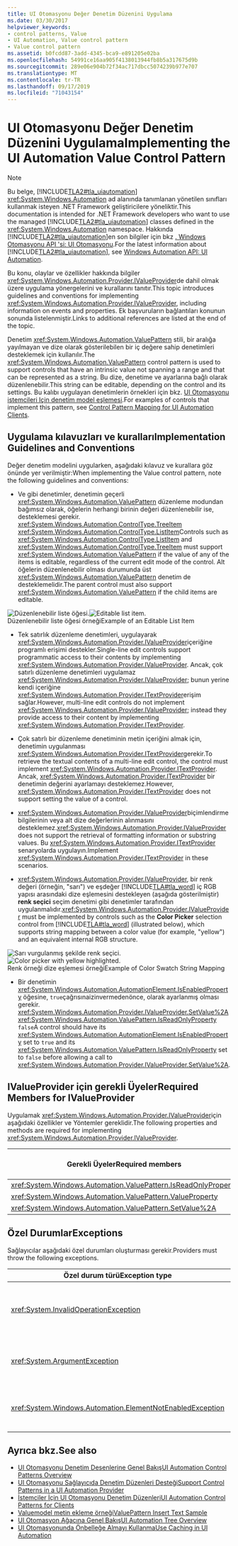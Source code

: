 ```yaml
---
title: UI Otomasyonu Değer Denetim Düzenini Uygulama
ms.date: 03/30/2017
helpviewer_keywords:
- control patterns, Value
- UI Automation, Value control pattern
- Value control pattern
ms.assetid: b0fcdd87-3add-4345-bca9-e891205e02ba
ms.openlocfilehash: 54991ce16aa905f4138013944fb8b5a317675d9b
ms.sourcegitcommit: 289e06e904b72f34ac717dbcc5074239b977e707
ms.translationtype: MT
ms.contentlocale: tr-TR
ms.lasthandoff: 09/17/2019
ms.locfileid: "71043154"
---
```

# <a name="implementing-the-ui-automation-value-control-pattern"></a><span data-ttu-id="5ee16-102">UI Otomasyonu Değer Denetim Düzenini Uygulama</span><span class="sxs-lookup"><span data-stu-id="5ee16-102">Implementing the UI Automation Value Control Pattern</span></span>
> [!NOTE]
> <span data-ttu-id="5ee16-103">Bu belge, [!INCLUDE[TLA2#tla_uiautomation](../../../includes/tla2sharptla-uiautomation-md.md)] <xref:System.Windows.Automation> ad alanında tanımlanan yönetilen sınıfları kullanmak isteyen .NET Framework geliştiricilere yöneliktir.</span><span class="sxs-lookup"><span data-stu-id="5ee16-103">This documentation is intended for .NET Framework developers who want to use the managed [!INCLUDE[TLA2#tla_uiautomation](../../../includes/tla2sharptla-uiautomation-md.md)] classes defined in the <xref:System.Windows.Automation> namespace.</span></span> <span data-ttu-id="5ee16-104">Hakkında [!INCLUDE[TLA2#tla_uiautomation](../../../includes/tla2sharptla-uiautomation-md.md)]en son bilgiler için bkz [. Windows Otomasyonu API 'si: UI Otomasyonu](https://go.microsoft.com/fwlink/?LinkID=156746).</span><span class="sxs-lookup"><span data-stu-id="5ee16-104">For the latest information about [!INCLUDE[TLA2#tla_uiautomation](../../../includes/tla2sharptla-uiautomation-md.md)], see [Windows Automation API: UI Automation](https://go.microsoft.com/fwlink/?LinkID=156746).</span></span>  
  
 <span data-ttu-id="5ee16-105">Bu konu, olaylar ve özellikler hakkında bilgiler <xref:System.Windows.Automation.Provider.IValueProvider>de dahil olmak üzere uygulama yönergelerini ve kurallarını tanıtır.</span><span class="sxs-lookup"><span data-stu-id="5ee16-105">This topic introduces guidelines and conventions for implementing <xref:System.Windows.Automation.Provider.IValueProvider>, including information on events and properties.</span></span> <span data-ttu-id="5ee16-106">Ek başvuruların bağlantıları konunun sonunda listelenmiştir.</span><span class="sxs-lookup"><span data-stu-id="5ee16-106">Links to additional references are listed at the end of the topic.</span></span>  
  
 <span data-ttu-id="5ee16-107">Denetim <xref:System.Windows.Automation.ValuePattern> stili, bir aralığa yayılmayan ve dize olarak gösterilebilen bir iç değere sahip denetimleri desteklemek için kullanılır.</span><span class="sxs-lookup"><span data-stu-id="5ee16-107">The <xref:System.Windows.Automation.ValuePattern> control pattern is used to support controls that have an intrinsic value not spanning a range and that can be represented as a string.</span></span> <span data-ttu-id="5ee16-108">Bu dize, denetime ve ayarlarına bağlı olarak düzenlenebilir.</span><span class="sxs-lookup"><span data-stu-id="5ee16-108">This string can be editable, depending on the control and its settings.</span></span> <span data-ttu-id="5ee16-109">Bu kalıbı uygulayan denetimlerin örnekleri için bkz. [UI Otomasyonu istemcileri Için denetim model eşlemesi](control-pattern-mapping-for-ui-automation-clients.md).</span><span class="sxs-lookup"><span data-stu-id="5ee16-109">For examples of controls that implement this pattern, see [Control Pattern Mapping for UI Automation Clients](control-pattern-mapping-for-ui-automation-clients.md).</span></span>  
  
<a name="Implementation_Guidelines_and_Conventions"></a>   
## <a name="implementation-guidelines-and-conventions"></a><span data-ttu-id="5ee16-110">Uygulama kılavuzları ve kuralları</span><span class="sxs-lookup"><span data-stu-id="5ee16-110">Implementation Guidelines and Conventions</span></span>  
 <span data-ttu-id="5ee16-111">Değer denetim modelini uygularken, aşağıdaki kılavuz ve kurallara göz önünde yer verilmiştir:</span><span class="sxs-lookup"><span data-stu-id="5ee16-111">When implementing the Value control pattern, note the following guidelines and conventions:</span></span>  
  
- <span data-ttu-id="5ee16-112">Ve gibi denetimler, denetimin geçerli <xref:System.Windows.Automation.ValuePattern> düzenleme modundan bağımsız olarak, öğelerin herhangi birinin değeri düzenlenebilir ise, desteklemesi gerekir. <xref:System.Windows.Automation.ControlType.TreeItem> <xref:System.Windows.Automation.ControlType.ListItem></span><span class="sxs-lookup"><span data-stu-id="5ee16-112">Controls such as <xref:System.Windows.Automation.ControlType.ListItem> and <xref:System.Windows.Automation.ControlType.TreeItem> must support <xref:System.Windows.Automation.ValuePattern> if the value of any of the items is editable, regardless of the current edit mode of the control.</span></span> <span data-ttu-id="5ee16-113">Alt öğelerin düzenlenebilir olması durumunda üst <xref:System.Windows.Automation.ValuePattern> denetim de desteklemelidir.</span><span class="sxs-lookup"><span data-stu-id="5ee16-113">The parent control must also support <xref:System.Windows.Automation.ValuePattern> if the child items are editable.</span></span>  
  
 <span data-ttu-id="5ee16-114">![Düzenlenebilir liste öğesi.](./media/uia-valuepattern-editable-listitem.PNG "UIA_ValuePattern_Editable_ListItem")</span><span class="sxs-lookup"><span data-stu-id="5ee16-114">![Editable list item.](./media/uia-valuepattern-editable-listitem.PNG "UIA_ValuePattern_Editable_ListItem")</span></span>  
<span data-ttu-id="5ee16-115">Düzenlenebilir liste öğesi örneği</span><span class="sxs-lookup"><span data-stu-id="5ee16-115">Example of an Editable List Item</span></span>  
  
- <span data-ttu-id="5ee16-116">Tek satırlık düzenleme denetimleri, uygulayarak <xref:System.Windows.Automation.Provider.IValueProvider>içeriğine programlı erişimi destekler.</span><span class="sxs-lookup"><span data-stu-id="5ee16-116">Single-line edit controls support programmatic access to their contents by implementing <xref:System.Windows.Automation.Provider.IValueProvider>.</span></span> <span data-ttu-id="5ee16-117">Ancak, çok satırlı düzenleme denetimleri uygulamaz <xref:System.Windows.Automation.Provider.IValueProvider>; bunun yerine kendi içeriğine <xref:System.Windows.Automation.Provider.ITextProvider>erişim sağlar.</span><span class="sxs-lookup"><span data-stu-id="5ee16-117">However, multi-line edit controls do not implement <xref:System.Windows.Automation.Provider.IValueProvider>; instead they provide access to their content by implementing <xref:System.Windows.Automation.Provider.ITextProvider>.</span></span>  
  
- <span data-ttu-id="5ee16-118">Çok satırlı bir düzenleme denetiminin metin içeriğini almak için, denetimin uygulanması <xref:System.Windows.Automation.Provider.ITextProvider>gerekir.</span><span class="sxs-lookup"><span data-stu-id="5ee16-118">To retrieve the textual contents of a multi-line edit control, the control must implement <xref:System.Windows.Automation.Provider.ITextProvider>.</span></span> <span data-ttu-id="5ee16-119">Ancak, <xref:System.Windows.Automation.Provider.ITextProvider> bir denetimin değerini ayarlamayı desteklemez.</span><span class="sxs-lookup"><span data-stu-id="5ee16-119">However, <xref:System.Windows.Automation.Provider.ITextProvider> does not support setting the value of a control.</span></span>  
  
- <span data-ttu-id="5ee16-120"><xref:System.Windows.Automation.Provider.IValueProvider>biçimlendirme bilgilerinin veya alt dize değerlerinin alınmasını desteklemez.</span><span class="sxs-lookup"><span data-stu-id="5ee16-120"><xref:System.Windows.Automation.Provider.IValueProvider> does not support the retrieval of formatting information or substring values.</span></span> <span data-ttu-id="5ee16-121">Bu <xref:System.Windows.Automation.Provider.ITextProvider> senaryolarda uygulayın.</span><span class="sxs-lookup"><span data-stu-id="5ee16-121">Implement <xref:System.Windows.Automation.Provider.ITextProvider> in these scenarios.</span></span>  
  
- <span data-ttu-id="5ee16-122"><xref:System.Windows.Automation.Provider.IValueProvider>, bir renk değeri (örneğin, "sarı") ve eşdeğer [!INCLUDE[TLA#tla_word](../../../includes/tlasharptla-word-md.md)] iç RGB yapısı arasındaki dize eşlemesini destekleyen (aşağıda gösterilmiştir) **renk seçici** seçim denetimi gibi denetimler tarafından uygulanmalıdır.</span><span class="sxs-lookup"><span data-stu-id="5ee16-122"><xref:System.Windows.Automation.Provider.IValueProvider> must be implemented by controls such as the **Color Picker** selection control from [!INCLUDE[TLA#tla_word](../../../includes/tlasharptla-word-md.md)] (illustrated below), which supports string mapping between a color value (for example, "yellow") and an equivalent internal RGB structure.</span></span>  
  
 <span data-ttu-id="5ee16-123">![Sarı vurgulanmış şekilde renk seçici.](./media/uia-valuepattern-colorpicker.png "UIA_ValuePattern_ColorPicker")</span><span class="sxs-lookup"><span data-stu-id="5ee16-123">![Color picker with yellow highlighted.](./media/uia-valuepattern-colorpicker.png "UIA_ValuePattern_ColorPicker")</span></span>  
<span data-ttu-id="5ee16-124">Renk örneği dize eşlemesi örneği</span><span class="sxs-lookup"><span data-stu-id="5ee16-124">Example of Color Swatch String Mapping</span></span>  
  
- <span data-ttu-id="5ee16-125">Bir denetimin <xref:System.Windows.Automation.AutomationElement.IsEnabledProperty> öğesine, `true`çağrısınaizinvermedenönce, olarak ayarlanmış olması gerekir. <xref:System.Windows.Automation.Provider.IValueProvider.SetValue%2A> <xref:System.Windows.Automation.ValuePattern.IsReadOnlyProperty> `false`</span><span class="sxs-lookup"><span data-stu-id="5ee16-125">A control should have its <xref:System.Windows.Automation.AutomationElement.IsEnabledProperty> set to `true` and its <xref:System.Windows.Automation.ValuePattern.IsReadOnlyProperty> set to `false` before allowing a call to <xref:System.Windows.Automation.Provider.IValueProvider.SetValue%2A>.</span></span>  
  
<a name="Required_Members_for_the_IValueProvider_Interface"></a>   
## <a name="required-members-for-ivalueprovider"></a><span data-ttu-id="5ee16-126">IValueProvider için gerekli Üyeler</span><span class="sxs-lookup"><span data-stu-id="5ee16-126">Required Members for IValueProvider</span></span>  
 <span data-ttu-id="5ee16-127">Uygulamak <xref:System.Windows.Automation.Provider.IValueProvider>için aşağıdaki özellikler ve Yöntemler gereklidir.</span><span class="sxs-lookup"><span data-stu-id="5ee16-127">The following properties and methods are required for implementing <xref:System.Windows.Automation.Provider.IValueProvider>.</span></span>  
  
|<span data-ttu-id="5ee16-128">Gerekli Üyeler</span><span class="sxs-lookup"><span data-stu-id="5ee16-128">Required members</span></span>|<span data-ttu-id="5ee16-129">Üye türü</span><span class="sxs-lookup"><span data-stu-id="5ee16-129">Member type</span></span>|<span data-ttu-id="5ee16-130">Notlar</span><span class="sxs-lookup"><span data-stu-id="5ee16-130">Notes</span></span>|  
|----------------------|-----------------|-----------|  
|<xref:System.Windows.Automation.ValuePattern.IsReadOnlyProperty>|<span data-ttu-id="5ee16-131">Özellik</span><span class="sxs-lookup"><span data-stu-id="5ee16-131">Property</span></span>|<span data-ttu-id="5ee16-132">Yok.</span><span class="sxs-lookup"><span data-stu-id="5ee16-132">None</span></span>|  
|<xref:System.Windows.Automation.ValuePattern.ValueProperty>|<span data-ttu-id="5ee16-133">Özellik</span><span class="sxs-lookup"><span data-stu-id="5ee16-133">Property</span></span>|<span data-ttu-id="5ee16-134">Yok.</span><span class="sxs-lookup"><span data-stu-id="5ee16-134">None</span></span>|  
|<xref:System.Windows.Automation.ValuePattern.SetValue%2A>|<span data-ttu-id="5ee16-135">Yöntem</span><span class="sxs-lookup"><span data-stu-id="5ee16-135">Method</span></span>|<span data-ttu-id="5ee16-136">Yok.</span><span class="sxs-lookup"><span data-stu-id="5ee16-136">None</span></span>|  
  
<a name="Exceptions"></a>   
## <a name="exceptions"></a><span data-ttu-id="5ee16-137">Özel Durumlar</span><span class="sxs-lookup"><span data-stu-id="5ee16-137">Exceptions</span></span>  
 <span data-ttu-id="5ee16-138">Sağlayıcılar aşağıdaki özel durumları oluşturması gerekir.</span><span class="sxs-lookup"><span data-stu-id="5ee16-138">Providers must throw the following exceptions.</span></span>  
  
|<span data-ttu-id="5ee16-139">Özel durum türü</span><span class="sxs-lookup"><span data-stu-id="5ee16-139">Exception type</span></span>|<span data-ttu-id="5ee16-140">Koşul</span><span class="sxs-lookup"><span data-stu-id="5ee16-140">Condition</span></span>|  
|--------------------|---------------|  
|<xref:System.InvalidOperationException>|<xref:System.Windows.Automation.ValuePattern.SetValue%2A><br /><br /> <span data-ttu-id="5ee16-141">-Yerel ayara özgü bilgiler hatalı biçimlendirilmiş bir tarih gibi yanlış biçimde bir denetime geçirildiyse.</span><span class="sxs-lookup"><span data-stu-id="5ee16-141">-   If locale-specific information is passed to a control in an incorrect format such as an incorrectly formatted date.</span></span>|  
|<xref:System.ArgumentException>|<xref:System.Windows.Automation.ValuePattern.SetValue%2A><br /><br /> <span data-ttu-id="5ee16-142">-Yeni bir değer bir dizeden denetimin tanıdığı biçime dönüştürülemez.</span><span class="sxs-lookup"><span data-stu-id="5ee16-142">-   If a new value cannot be converted from a string to a format the control recognizes.</span></span>|  
|<xref:System.Windows.Automation.ElementNotEnabledException>|<xref:System.Windows.Automation.ValuePattern.SetValue%2A><br /><br /> <span data-ttu-id="5ee16-143">-Etkin olmayan bir denetimi işlemek için bir girişimde bulunuldu.</span><span class="sxs-lookup"><span data-stu-id="5ee16-143">-   When an attempt is made to manipulate a control that is not enabled.</span></span>|  
  
## <a name="see-also"></a><span data-ttu-id="5ee16-144">Ayrıca bkz.</span><span class="sxs-lookup"><span data-stu-id="5ee16-144">See also</span></span>

- [<span data-ttu-id="5ee16-145">UI Otomasyonu Denetim Desenlerine Genel Bakış</span><span class="sxs-lookup"><span data-stu-id="5ee16-145">UI Automation Control Patterns Overview</span></span>](ui-automation-control-patterns-overview.md)
- [<span data-ttu-id="5ee16-146">UI Otomasyonu Sağlayıcıda Denetim Düzenleri Desteği</span><span class="sxs-lookup"><span data-stu-id="5ee16-146">Support Control Patterns in a UI Automation Provider</span></span>](support-control-patterns-in-a-ui-automation-provider.md)
- [<span data-ttu-id="5ee16-147">İstemciler İçin UI Otomasyonu Denetim Düzenleri</span><span class="sxs-lookup"><span data-stu-id="5ee16-147">UI Automation Control Patterns for Clients</span></span>](ui-automation-control-patterns-for-clients.md)
- [<span data-ttu-id="5ee16-148">Valuemodel metin ekleme örneği</span><span class="sxs-lookup"><span data-stu-id="5ee16-148">ValuePattern Insert Text Sample</span></span>](https://github.com/Microsoft/WPF-Samples/tree/master/Accessibility/InsertText)
- [<span data-ttu-id="5ee16-149">UI Otomasyon Ağacına Genel Bakış</span><span class="sxs-lookup"><span data-stu-id="5ee16-149">UI Automation Tree Overview</span></span>](ui-automation-tree-overview.md)
- [<span data-ttu-id="5ee16-150">UI Otomasyonunda Önbelleğe Almayı Kullanma</span><span class="sxs-lookup"><span data-stu-id="5ee16-150">Use Caching in UI Automation</span></span>](use-caching-in-ui-automation.md)
